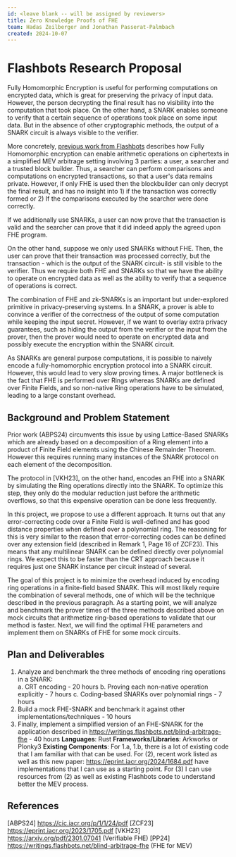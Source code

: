 ```yaml
---
id: <leave blank -- will be assigned by reviewers>
title: Zero Knowledge Proofs of FHE
team: Hadas Zeilberger and Jonathan Passerat-Palmbach
created: 2024-10-07
---
```


# Flashbots Research Proposal

Fully Homomorphic Encryption is useful for performing computations on encrypted data, which is great for preserving the privacy of input data. However, the person decrypting the final result has no visibility into the computation that took place. On the other hand, a SNARK enables someone to verify that a certain sequence of operations took place on some input data. But in the absence of other cryptographic methods, the output of a SNARK circuit is always visible to the verifier.

More concretely, [previous work from Flashbots](https://writings.flashbots.net/blind-arbitrage-fhe) describes how Fully Homomorphic encryption can enable arithmetic operations on ciphertexts in a simplified MEV arbitrage setting involving 3 parties: a user, a searcher and a trusted block builder. Thus, a searcher can perform comparisons and computations on encrypted transactions, so that a user's data remains private. However, if only FHE is used then the blockbuilder can only decrypt the final result, and has no insight into 1) if the transaction was correctly formed or 2) If the comparisons executed by the searcher were done correctly.

If we additionally use SNARKs, a user can now prove that the transaction is valid and the searcher can prove that it did indeed apply the agreed upon FHE program. 

On the other hand, suppose we only used SNARKs without FHE. Then, the user can prove that their transaction was processed correctly, but the transaction - which is the output of the SNARK circuit- is still visible to the verifier. Thus we require both FHE and SNARKs so that we have the ability to operate on encrypted data as well as the ability to verify that a sequence of operations is correct. 

The combination of FHE and zk-SNARKs is an important but under-explored primitive in privacy-preserving systems. In a SNARK, a prover is able to convince a verifier of the correctness of the output of some computation while keeping the input secret. However, if we want to overlay extra privacy guarantees, such as hiding the output from the verifier or the input from the prover, then the prover would need to operate on encrypted data and possibly execute the encryption within the SNARK circuit.

As SNARKs are general purpose computations, it is possible to naively encode a fully-homomorphic encryption protocol into a SNARK circuit. However, this would lead to very slow proving times. A major bottleneck is the fact that FHE is performed over Rings whereas SNARKs are defined over Finite Fields, and so non-native Ring operations have to be simulated, leading to a large constant overhead. 




## Background and Problem Statement

Prior work (ABPS24) circumvents this issue by using Lattice-Based SNARKs which are already based on a decomposition of a Ring element into a product of Finite Field elements using the Chinese Remainder Theorem. However this requires running many instances of the SNARK protocol on each element of the decomposition. 

The protocol in [VKH23], on the other hand, encodes an FHE into a SNARK by simulating the Ring operations directly into the SNARK. To optimize this step, they only do the modular reduction just before the arithmetic overflows, so that this expensive operation can be done less frequently. 

In this project, we propose to use a different approach. It turns out that any error-correcting code over a Finite Field is well-defined and has good distance properties when defined over a polynomial ring. The reasoning for this is very similar to the reason that error-correcting codes can be defined over any extension field (described in Remark 1, Page 16 of ZCF23). This means that any multilinear SNARK can be defined directly over polynomial rings. We expect this to be faster than the CRT approach because it requires just one SNARK instance per circuit instead of several. 

The goal of this project is to minimize the overhead induced by encoding ring operations in a finite-field based SNARK. This will most likely require the combination of several methods, one of which will be the technique described in the previous paragraph. As a starting point, we will analyze and benchmark the prover times of the three methods described above on mock circuits that arithmetize ring-based operations to validate that our method is faster. Next, we will find the optimal FHE parameters and implement them on SNARKs of FHE for some mock circuits. 

## Plan and Deliverables
1) Analyze and benchmark the three methods of encoding ring operations in a SNARK:  
          a. CRT encoding - 20 hours
          b. Proving each non-native operation explicitly - 7 hours
          c. Coding-based SNARKs over polynomial rings - 7 hours
2) Build a mock FHE-SNARK and benchmark it against other implementations/techniques - 10 hours
3) Finally, implement a simplified version of an FHE-SNARK for the application described in https://writings.flashbots.net/blind-arbitrage-fhe - 40 hours
**Languages**: Rust
**Frameworks/Libraries**: Arkworks or Plonky3
**Existing Components**: For 1.a, 1.b, there is a lot of existing code that I am familiar with that can be used. For (2), recent work listed as well as this new paper: https://eprint.iacr.org/2024/1684.pdf have implementations that I can use as a starting point. For (3) I can use resources from (2) as well as existing Flashbots code to understand better the MEV process. 


## References
[ABPS24] https://cic.iacr.org/p/1/1/24/pdf
[ZCF23] https://eprint.iacr.org/2023/1705.pdf
[VKH23] https://arxiv.org/pdf/2301.07041 (Verifiable FHE)
[PP24] https://writings.flashbots.net/blind-arbitrage-fhe (FHE for MEV)

